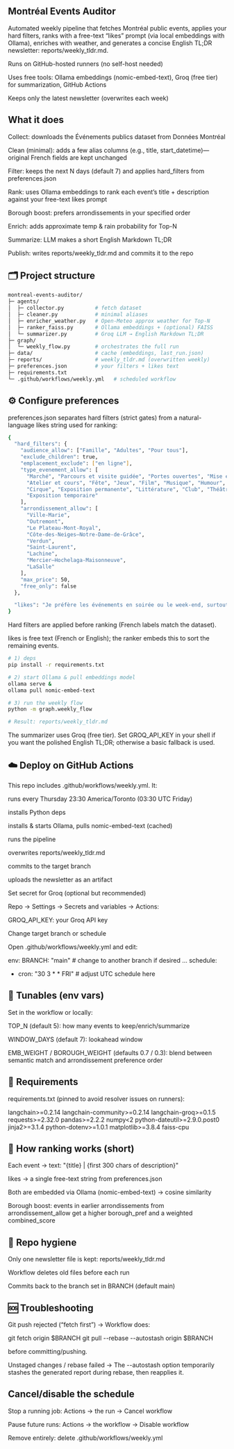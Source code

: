 ## Montréal Events Auditor 

Automated weekly pipeline that fetches Montréal public events, applies your hard filters, ranks with a free-text “likes” prompt (via local embeddings with Ollama), enriches with weather, and generates a concise English TL;DR newsletter: reports/weekly_tldr.md.

Runs on GitHub-hosted runners (no self-host needed)

Uses free tools: Ollama embeddings (nomic-embed-text), Groq (free tier) for summarization, GitHub Actions

Keeps only the latest newsletter (overwrites each week)

## What it does

Collect: downloads the Événements publics dataset from Données Montréal

Clean (minimal): adds a few alias columns (e.g., title, start_datetime)—original French fields are kept unchanged

Filter: keeps the next N days (default 7) and applies hard_filters from preferences.json

Rank: uses Ollama embeddings to rank each event’s title + description against your free-text likes prompt

Borough boost: prefers arrondissements in your specified order

Enrich: adds approximate temp & rain probability for Top-N

Summarize: LLM makes a short English Markdown TL;DR

Publish: writes reports/weekly_tldr.md and commits it to the repo

## 🗂️ Project structure
``` bash
montreal-events-auditor/
├─ agents/
│  ├─ collector.py          # fetch dataset
│  ├─ cleaner.py            # minimal aliases 
│  ├─ enricher_weather.py   # Open-Meteo approx weather for Top-N
│  ├─ ranker_faiss.py       # Ollama embeddings + (optional) FAISS
│  └─ summarizer.py         # Groq LLM → English Markdown TL;DR
├─ graph/
│  └─ weekly_flow.py        # orchestrates the full run
├─ data/                    # cache (embeddings, last_run.json)
├─ reports/                 # weekly_tldr.md (overwritten weekly)
├─ preferences.json         # your filters + likes text
├─ requirements.txt
└─ .github/workflows/weekly.yml   # scheduled workflow
```
## ⚙️ Configure preferences

preferences.json separates hard filters (strict gates) from a natural-language likes string used for ranking:
``` bash
{
  "hard_filters": {
    "audience_allow": ["Famille", "Adultes", "Pour tous"],
    "exclude_children": true,
    "emplacement_exclude": ["en ligne"],
    "type_evenement_allow": [
      "Marché", "Parcours et visite guidée", "Portes ouvertes", "Mise en forme",
      "Atelier et cours", "Fête", "Jeux", "Film", "Musique", "Humour", "Danse",
      "Cirque", "Exposition permanente", "Littérature", "Club", "Théâtre",
      "Exposition temporaire"
    ],
    "arrondissement_allow": [
      "Ville-Marie",
      "Outremont",
      "Le Plateau-Mont-Royal",
      "Côte-des-Neiges–Notre-Dame-de-Grâce",
      "Verdun",
      "Saint-Laurent",
      "Lachine",
      "Mercier–Hochelaga-Maisonneuve",
      "LaSalle"
    ],
    "max_price": 50,
    "free_only": false
  },

  "likes": "Je préfère les événements en soirée ou le week-end, surtout musique, film, expositions et marchés, dans ou près de Ville-Marie et du Plateau. Ambiance conviviale, idéalement pas trop bondée."
}
```

Hard filters are applied before ranking (French labels match the dataset).

likes is free text (French or English); the ranker embeds this to sort the remaining events.

```bash
# 1) deps
pip install -r requirements.txt

# 2) start Ollama & pull embeddings model
ollama serve &
ollama pull nomic-embed-text

# 3) run the weekly flow
python -m graph.weekly_flow

# Result: reports/weekly_tldr.md

```

The summarizer uses Groq (free tier). Set GROQ_API_KEY in your shell if you want the polished English TL;DR; otherwise a basic fallback is used.

## ☁️ Deploy on GitHub Actions

This repo includes .github/workflows/weekly.yml. It:

runs every Thursday 23:30 America/Toronto (03:30 UTC Friday)

installs Python deps

installs & starts Ollama, pulls nomic-embed-text (cached)

runs the pipeline

overwrites reports/weekly_tldr.md

commits to the target branch

uploads the newsletter as an artifact

Set secret for Groq (optional but recommended)

Repo → Settings → Secrets and variables → Actions:

GROQ_API_KEY: your Groq API key

Change target branch or schedule

Open .github/workflows/weekly.yml and edit:

env:
  BRANCH: "main"     # change to another branch if desired
...
schedule:
  - cron: "30 3 * * FRI"  # adjust UTC schedule here

## 🔧 Tunables (env vars)

Set in the workflow or locally:

TOP_N (default 5): how many events to keep/enrich/summarize

WINDOW_DAYS (default 7): lookahead window

EMB_WEIGHT / BOROUGH_WEIGHT (defaults 0.7 / 0.3): blend between semantic match and arrondissement preference order

## 🪪 Requirements

requirements.txt (pinned to avoid resolver issues on runners):

langchain>=0.2.14
langchain-community>=0.2.14
langchain-groq>=0.1.5
requests>=2.32.0
pandas>=2.2.2
numpy<2
python-dateutil>=2.9.0.post0
jinja2>=3.1.4
python-dotenv>=1.0.1
matplotlib>=3.8.4
faiss-cpu

## 🧵 How ranking works (short)

Each event → text: "{title} | {first 300 chars of description}"

likes → a single free-text string from preferences.json

Both are embedded via Ollama (nomic-embed-text) → cosine similarity

Borough boost: events in earlier arrondissements from arrondissement_allow get a higher borough_pref and a weighted combined_score

## 🧹 Repo hygiene

Only one newsletter file is kept: reports/weekly_tldr.md

Workflow deletes old files before each run

Commits back to the branch set in BRANCH (default main)

## 🆘 Troubleshooting

Git push rejected (“fetch first”)
→ Workflow does:

git fetch origin $BRANCH
git pull --rebase --autostash origin $BRANCH


before committing/pushing.

Unstaged changes / rebase failed
→ The --autostash option temporarily stashes the generated report during rebase, then reapplies it.

## Cancel/disable the schedule

Stop a running job: Actions → the run → Cancel workflow

Pause future runs: Actions → the workflow → Disable workflow

Remove entirely: delete .github/workflows/weekly.yml